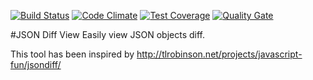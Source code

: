 [![Build Status](https://travis-ci.org/rafspiny/jsondiff.svg)](https://travis-ci.org/rafspiny/jsondiff)
[![Code Climate](https://codeclimate.com/github/rafspiny/jsondiff/badges/gpa.svg)](https://codeclimate.com/github/rafspiny/jsondiff)
[![Test Coverage](https://api.codeclimate.com/v1/badges/41016934b79101edab8a/test_coverage)](https://codeclimate.com/github/rafspiny/jsondiff/test_coverage)
[![Quality Gate](https://sonarcloud.io/api/project_badges/measure?project=corg.rafspiny.web.jsondiff&metric=alert_status)](https://sonarcloud.io/dashboard?id=corg.rafspiny.web.jsondiff)

#JSON Diff View
Easily view JSON objects diff.

This tool has been inspired by http://tlrobinson.net/projects/javascript-fun/jsondiff/
